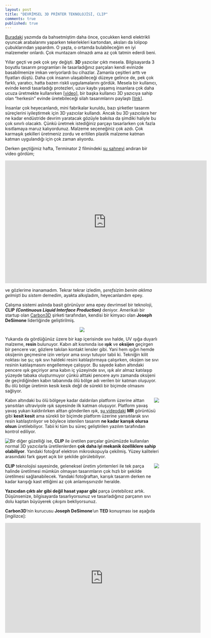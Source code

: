 ```yaml
---
layout: post
title: "DEVRİMSEL 3D PRİNTER TEKNOLOJİSİ, CLIP"
comments: true
published: true
---
```


[Buradaki](https://mkklc.wordpress.com/2009/11/24/bir-cocukluk-hayali-ve-ilk-proce/) yazımda da bahsetmiştim daha önce, çocukken kendi elektrikli oyuncak arabalarımı yaparken tekerlekleri kartondan, aksları da lolipop çubuklarından yapardım. O yaşta, o ortamda bulabileceğim en iyi malzemeler onlardı. Çok muntazam olmazdı ama az çok tatmin ederdi beni.

Yıllar geçti ve pek çok şey değişti. **3D** yazıcılar çıktı mesela. Bilgisayarda 3 boyutlu tasarım programları ile tasarladığınız parçaları kendi evinizde basabilmenize imkan veriyorlardı bu cihazlar. Zamanla çeşitleri arttı ve fiyatları düştü. Daha çok insanın ulaşabileceği düzeye gelince de, pek çok farklı, yaratıcı, hatta bazen riskli uygulamalarını gördük. Mesela bir kullanıcı, evinde kendi tasarladığı protezleri, uzuv kaybı yaşamış insanlara çok daha ucuza üretmekte kullanırken [[video](https://youtu.be/CfmNXPMjChs)], bir başka kullanıcı 3D yazıcıya sahip olan “herkesin” evinde üretebileceği silah tasarımlarını paylaştı [[link](http://3dprintingindustry.com/wp-content/uploads/2014/12/gun-3d-printing.jpg)].

İnsanlar çok heyecanlandı, mini fabrikalar kuruldu, bazı şirketler tasarım süreçlerini iyileştirmek için 3D yazıcılar kullandı. Ancak bu 3D yazıcılara her ne kadar endüstride devrim yaratacak gözüyle bakılsa da şimdiki haliyle bu çok sınırlı olacaktı. Çünkü üretmek istediğiniz parçayı tasarlarken çok fazla kısıtlamaya maruz kalıyordunuz. Malzeme seçeneğiniz çok azdı. Çok karmaşık şekilleri üretmeniz zordu ve eritilen plastik malzeme katman katman uygulandığı için çok zaman alıyordu.

Derken geçtiğimiz hafta, Terminator 2 filmindeki [şu sahneyi](https://youtu.be/Aq5ydeWWr4A) andıran bir video gördüm;

<iframe width="660" height="402" src="https://www.youtube.com/embed/UpH1zhUQY0c" frameborder="0" allowfullscreen></iframe>

ve gözlerime inanamadım. Tekrar tekrar izledim, *şerefsizim benim aklıma gelmişti bu sistem* demedim, ayakta alkışladım, heyecanlandım epey.

Çalışma sistemi aslında basit görünüyor ama epey devrimsel bir teknoloji, **CLIP** ***(Continuous Liquid Interface Production)*** deniyor. Amerikalı bir startup olan [Carbon3D](http://carbon3d.com/) şirketi tarafından, kendisi bir kimyacı olan **Joseph DeSimone** liderliğinde geliştirilmiş. 

<center><img src="{{ site.baseurl }}/images/posts/slim_1.png"></center>

Yukarıda da gördüğünüz üzere bir kap içerisinde sıvı halde, UV ışığa duyarlı malzeme, **resin** bulunuyor. Kabın alt kısmında ise **ışık** ve **oksijen** geçirgen bir pencere var, gözlere takılan kontakt lensler gibi. Yani hem ışığın hemde oksijenin geçmesine izin veriyor ama sıvıyı tutuyor tabii ki. Tekniğin kilit noktası ise şu; ışık sıvı haldeki resini katılaştırmaya çalışırken, oksijen ise sıvı resinin katılaşmasını engellemeye çalışıyor. Bu sayede kabın altındaki pencere ışık geçiriyor ama kabın iç yüzeyinde sıvı, ışık alır almaz katılaşıp yüzeyde tabaka oluşturmuyor çünkü alttaki pencere aynı zamanda oksijeni de geçirdiğinden kabın tabanında ölü bölge adı verilen bir katman oluşuyor. Bu ölü bölge üretimin kesik kesik değil de sürekli bir biçimde olmasını sağlıyor.

<img style="float: right;" src="{{ site.baseurl }}/images/posts/slim_2.png">

Kabın altındaki bu ölü bölgeye kadar daldırılan platform üzerine alttan yansıtılan ultraviyole ışık sayesinde ilk katman oluşuyor. Platform yavaş yavaş yukarı kaldırılırken alttan gönderilen ışık, [şu videodaki](https://youtu.be/rtBd1y0_Pvo) **MR** görüntüsü gibi **kesit kesit** ama sürekli bir biçimde platform üzerine yansıtılarak sıvı resin katılaştırılıyor ve böylece istenilen tasarım **ne kadar karışık olursa olsun** üretilebiliyor. Tabii ki tüm bu süreç geliştirilen yazılım tarafından kontrol ediliyor.

<img style="float: left;" src="{{ site.baseurl }}/images/posts/slim_3.png">

Bir diğer güzelliği ise, **CLIP** ile üretilen parçalar günümüzde kullanılan normal 3D yazıcılarla üretilenlerden **çok daha iyi mekanik özelliklere sahip olabiliyor**. Yandaki fotoğraf elektron mikroskopuyla çekilmiş. Yüzey kaliteleri arasındaki fark gayet açık bir şekilde görülebiliyor.

<img style="float: right;" src="{{ site.baseurl }}/images/posts/slim_4.png">

**CLIP** teknolojisi sayesinde, geleneksel üretim yöntemleri ile tek parça halinde üretilmesi mümkün olmayan tasarımların çok hızlı bir şekilde üretilmesi sağlanabilecek. Yandaki fotoğraftan, karışık tasarım derken ne kadar karışığı kast ettiğimi az çok anlamışsınızdır heralde.

**Yazıcıdan çıktı alır gibi değil hasat yapar gibi** parça üretebilcez artık. Düşünsenize, bilgisayarda tasarlıyorsunuz ve tasarladığınız parçanın sıvı dolu kaptan büyüyerek çıkışını bekliyorsunuz.


**Carbon3D**’nin kurucusu **Joseph DeSimone**’un **TED** konuşması ise aşağıda [ingilizce]:

<center><iframe src="https://embed.ted.com/talks/joe_desimone_what_if_3d_printing_was_25x_faster" width="640" height="360" frameborder="0" scrolling="no" webkitAllowFullScreen mozallowfullscreen allowFullScreen></iframe></center>

